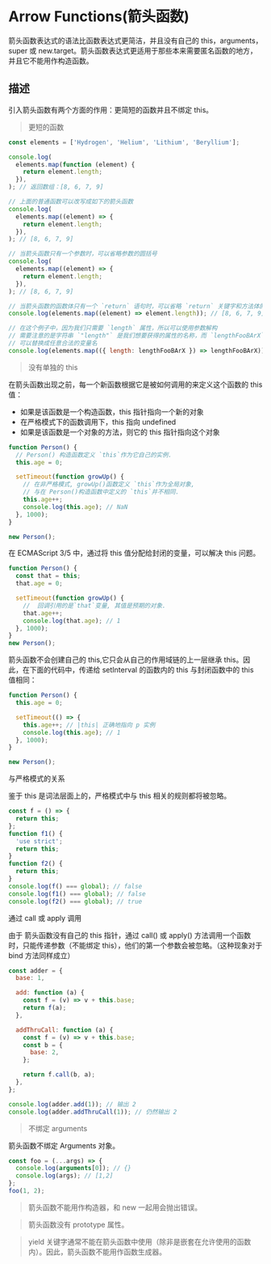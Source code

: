 # Arrow Functions(箭头函数)

箭头函数表达式的语法比函数表达式更简洁，并且没有自己的 this，arguments，super 或 new.target。箭头函数表达式更适用于那些本来需要匿名函数的地方，并且它不能用作构造函数。

## 描述

引入箭头函数有两个方面的作用：更简短的函数并且不绑定 this。

> 更短的函数

```javascript
const elements = ['Hydrogen', 'Helium', 'Lithium', 'Beryllium'];

console.log(
  elements.map(function (element) {
    return element.length;
  }),
); // 返回数组：[8, 6, 7, 9]

// 上面的普通函数可以改写成如下的箭头函数
console.log(
  elements.map((element) => {
    return element.length;
  }),
); // [8, 6, 7, 9]

// 当箭头函数只有一个参数时，可以省略参数的圆括号
console.log(
  elements.map((element) => {
    return element.length;
  }),
); // [8, 6, 7, 9]

// 当箭头函数的函数体只有一个 `return` 语句时，可以省略 `return` 关键字和方法体的花括号
console.log(elements.map((element) => element.length)); // [8, 6, 7, 9]

// 在这个例子中，因为我们只需要 `length` 属性，所以可以使用参数解构
// 需要注意的是字符串 `"length"` 是我们想要获得的属性的名称，而 `lengthFooBArX` 则只是个变量名，
// 可以替换成任意合法的变量名
console.log(elements.map(({ length: lengthFooBArX }) => lengthFooBArX)); // [8, 6, 7, 9]
```

> 没有单独的 this

在箭头函数出现之前，每一个新函数根据它是被如何调用的来定义这个函数的 this 值：

- 如果是该函数是一个构造函数，this 指针指向一个新的对象
- 在严格模式下的函数调用下，this 指向 undefined
- 如果是该函数是一个对象的方法，则它的 this 指针指向这个对象

```javascript
function Person() {
  // Person() 构造函数定义 `this`作为它自己的实例.
  this.age = 0;

  setTimeout(function growUp() {
    // 在非严格模式, growUp()函数定义 `this`作为全局对象,
    // 与在 Person()构造函数中定义的 `this`并不相同.
    this.age++;
    console.log(this.age); // NaN
  }, 1000);
}

new Person();
```

在 ECMAScript 3/5 中，通过将 this 值分配给封闭的变量，可以解决 this 问题。

```javascript
function Person() {
  const that = this;
  that.age = 0;

  setTimeout(function growUp() {
    //  回调引用的是`that`变量, 其值是预期的对象.
    that.age++;
    console.log(that.age); // 1
  }, 1000);
}
new Person();
```

箭头函数不会创建自己的 this,它只会从自己的作用域链的上一层继承 this。因此，在下面的代码中，传递给 setInterval 的函数内的 this 与封闭函数中的 this 值相同：

```javascript
function Person() {
  this.age = 0;

  setTimeout(() => {
    this.age++; // |this| 正确地指向 p 实例
    console.log(this.age); // 1
  }, 1000);
}

new Person();
```

与严格模式的关系

鉴于 this 是词法层面上的，严格模式中与 this 相关的规则都将被忽略。

```javascript
const f = () => {
  return this;
};
function f1() {
  'use strict';
  return this;
}
function f2() {
  return this;
}
console.log(f() === global); // false
console.log(f1() === global); // false
console.log(f2() === global); // true
```

通过 call 或 apply 调用

由于 箭头函数没有自己的 this 指针，通过 call() 或 apply() 方法调用一个函数时，只能传递参数（不能绑定 this），他们的第一个参数会被忽略。（这种现象对于 bind 方法同样成立）

```javascript
const adder = {
  base: 1,

  add: function (a) {
    const f = (v) => v + this.base;
    return f(a);
  },

  addThruCall: function (a) {
    const f = (v) => v + this.base;
    const b = {
      base: 2,
    };

    return f.call(b, a);
  },
};

console.log(adder.add(1)); // 输出 2
console.log(adder.addThruCall(1)); // 仍然输出 2
```

> 不绑定 arguments

箭头函数不绑定 Arguments 对象。

```javascript
const foo = (...args) => {
  console.log(arguments[0]); // {}
  console.log(args); // [1,2]
};
foo(1, 2);
```

> 箭头函数不能用作构造器，和 new 一起用会抛出错误。

> 箭头函数没有 prototype 属性。

> yield 关键字通常不能在箭头函数中使用（除非是嵌套在允许使用的函数内）。因此，箭头函数不能用作函数生成器。
